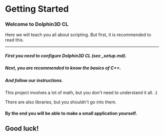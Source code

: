 # Getting Started

### Welcome to Dolphin3D CL

Here we will teach you all about scripting.
But first, it is recommended to read this.

---

##### First you need to configure Dolphin3D CL (see _setup.md).
##### Next, you are recommended to know the basics of C++.
##### And follow our instructions.

This project involves a lot of math,
but you don't need to understand it all. :)

There are also libraries,
but you shouldn't go into them.

#### By the end you will be able to make a small application yourself.

## Good luck!
